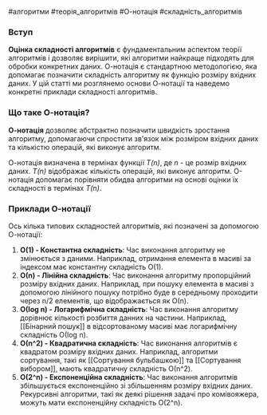 #алгоритми #теорія_алгоритмів #О-нотація #складність_алгоритмів
### Вступ

**Оцінка складності алгоритмів** є фундаментальним аспектом теорії алгоритмів і дозволяє вирішити, які алгоритми найкраще підходять для обробки конкретних даних. О-нотація є стандартною методологією, яка допомагає позначити складність алгоритму як функцію розміру вхідних даних. У цій статті ми розглянемо основи О-нотації та наведемо конкретні приклади складності алгоритмів.

### Що таке О-нотація?

**О-нотація** дозволяє абстрактно позначити швидкість зростання алгоритму, допомагаючи спростити зв'язок між розміром вхідних даних та кількістю операцій, які виконує алгоритм.

О-нотація визначена в термінах функції _T(n)_, де _n_ - це розмір вхідних даних. _T(n)_ відображає кількість операцій, які виконує алгоритм. О-нотація допомагає порівняти обидва алгоритми на основі оцінки їх складності в термінах _T(n)_.
### Приклади О-нотації

Ось кілька типових складностей алгоритмів, які позначені за допомогою О-нотації:

1. **О(1) - Константна складність**: Час виконання алгоритму не змінюється з даними. Наприклад, отримання елемента в масиві за індексом має константну складність O(1).
2. **О(n) - Лінійна складність**: Час виконання алгоритму пропорційний розміру вхідних даних. Наприклад, при пошуку елемента в масиві з допомогою лінійного пошуку потрібно буде в середньому проходити через n/2 елементів, що відображається як О(n).    
3. **О(log n) - Логарифмічна складність**: Час виконання алгоритму дорівнює кількості розбиття данних на частини. Наприклад, [[Бінарний пошук]] в відсортованому масиві має логарифмічну складність О(log n).
4. **О(n^2) - Квадратична складність**: Час виконання алгоритмів є квадратом розміру вхідних даних. Наприклад, алгоритми сортування, такі як [[Сортування бульбашкою]] та [[Сортування вибором]], мають квадратичну складність О(n^2).    
5. **О(2^n) - Експоненційна складність**: Час виконання алгоритмів збільшується експоненційно зі збільшенням розміру вхідних даних. Рекурсивні алгоритми, такі як деякі рішення задачі про комівояжера, можуть мати експоненційну складність О(2^n).